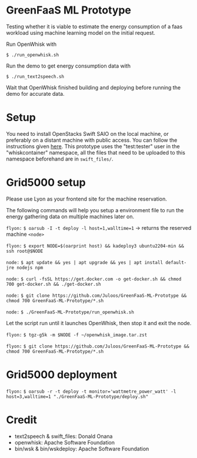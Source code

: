 # GreenFaaS ML Prototype
Testing whether it is viable to estimate the energy consumption of a faas workload using machine learning model on the initial request.

Run OpenWhisk with

    $ ./run_openwhisk.sh

Run the demo to get energy consumption data with

    $ ./run_text2speech.sh

Wait that OpenWhisk finished building and deploying before running the demo for accurate data.

# Setup
You need to install OpenStacks Swift SAIO on the local machine, or preferably on a distant machine with public access. You can follow the instructions given [here](https://docs.openstack.org/swift/latest/development_saio.html). This prototype uses the "test:tester" user in the "whiskcontainer" namespace, all the files that need to be uploaded to this namespace beforehand are in `swift_files/`.

# Grid5000 setup
Please use Lyon as your frontend site for the machine reservation.

The following commands will help you setup a environment file to run the energy gathering data on multiple machines later on.

`flyon:` `$ oarsub -I -t deploy -l host=1,walltime=1` -> returns the reserved machine `<node>`

`flyon:` `$ export NODE=$(oarprint host) && kadeploy3 ubuntu2204-min && ssh root@$NODE`

`node:` `$ apt update && yes | apt upgrade && yes | apt install default-jre nodejs npm`

`node:` `$ curl -fsSL https://get.docker.com -o get-docker.sh && chmod 700 get-docker.sh && ./get-docker.sh`

`node:` `$ git clone https://github.com/Juloos/GreenFaaS-ML-Prototype && chmod 700 GreenFaaS-ML-Prototype/*.sh`

`node:` `$ ./GreenFaaS-ML-Prototype/run_openwhisk.sh`

Let the script run until it launches OpenWhisk, then stop it and exit the node.

`flyon:` `$ tgz-g5k -m $NODE -f ~/openwhisk_image.tar.zst`

`flyon:` `$ git clone https://github.com/Juloos/GreenFaaS-ML-Prototype && chmod 700 GreenFaaS-ML-Prototype/*.sh`

# Grid5000 deployment

`flyon:` `$ oarsub -r -t deploy -t monitor='wattmetre_power_watt' -l host=3,walltime=1 "./GreenFaaS-ML-Prototype/deploy.sh"`

# Credit
- text2speech & swift_files: Donald Onana
- openwhisk: Apache Software Foundation
- bin/wsk & bin/wskdeploy: Apache Software Foundation 
